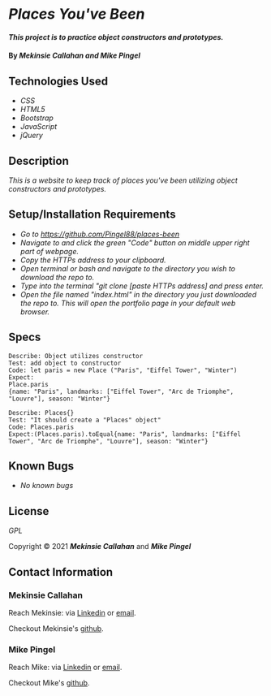 # _Places You've Been_

#### _This project is to practice object constructors and prototypes._

#### By _**Mekinsie Callahan** and **Mike Pingel**_

## Technologies Used

* _CSS_
* _HTML5_
* _Bootstrap_
* _JavaScript_
* _jQuery_

## Description

_This is a website to keep track of places you've been utilizing object constructors and prototypes._

## Setup/Installation Requirements

* _Go to https://github.com/Pingel88/places-been_
* _Navigate to and click the green "Code" button on middle upper right part of webpage._
* _Copy the HTTPs address to your clipboard._
* _Open terminal or bash and navigate to the directory you wish to download the repo to._
* _Type into the terminal "git clone [paste HTTPs address] and press enter._
* _Open the file named "index.html" in the directory you just downloaded the repo to. This will open the portfolio page in your default web browser._

## Specs
```
Describe: Object utilizes constructor
Test: add object to constructor
Code: let paris = new Place ("Paris", "Eiffel Tower", "Winter")
Expect:
Place.paris
{name: "Paris", landmarks: ["Eiffel Tower", "Arc de Triomphe", "Louvre"], season: "Winter"}

Describe: Places{}
Test: "It should create a "Places" object"
Code: Places.paris
Expect:(Places.paris).toEqual{name: "Paris", landmarks: ["Eiffel Tower", "Arc de Triomphe", "Louvre"], season: "Winter"}

```

## Known Bugs

* _No known bugs_

## License

_GPL_

Copyright &copy; 2021 **_Mekinsie Callahan_** and **_Mike Pingel_**
## Contact Information

### Mekinsie Callahan

Reach Mekinsie: via <a href="https://www.linkedin.com/in/mekinsie/" target="_blank">Linkedin</a> or <a href="mailto:mekinsie.aja@gmail.com" target="_blank">email</a></li>.

Checkout Mekinsie's <a href="https://github.com/mekinsie" target="_blank">github</a>.

### Mike Pingel

Reach Mike: via <a href="https://www.linkedin.com/in/mikepingel/" target="_blank">Linkedin</a> or <a href="mailto:mdpingel@gmail.com" target="_blank">email</a></li>.

Checkout Mike's <a href="https://github.com/Pingel88" target="_blank">github</a>.

